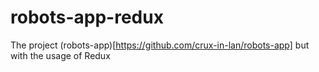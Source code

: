 # robots-app-redux
The project (robots-app)[https://github.com/crux-in-lan/robots-app] but with the usage of Redux
